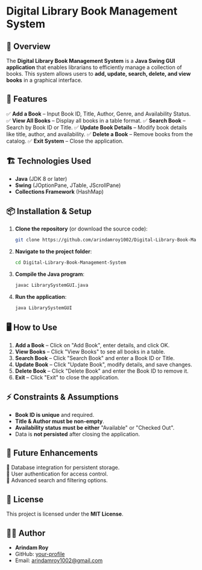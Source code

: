# Digital Library Book Management System 

## 📌 Overview
The **Digital Library Book Management System** is a **Java Swing GUI application** that enables librarians to efficiently manage a collection of books. This system allows users to **add, update, search, delete, and view books** in a graphical interface.

## 🎯 Features
✅ **Add a Book** – Input Book ID, Title, Author, Genre, and Availability Status.
✅ **View All Books** – Display all books in a table format.
✅ **Search Book** – Search by Book ID or Title.
✅ **Update Book Details** – Modify book details like title, author, and availability.
✅ **Delete a Book** – Remove books from the catalog.
✅ **Exit System** – Close the application.

## 🏗️ Technologies Used
- **Java** (JDK 8 or later)
- **Swing** (JOptionPane, JTable, JScrollPane)
- **Collections Framework** (HashMap)

## 📦 Installation & Setup
1. **Clone the repository** (or download the source code):
   ```sh
   git clone https://github.com/arindamroy1002/Digital-Library-Book-Management-System.git
   ```
2. **Navigate to the project folder**:
   ```sh
   cd Digital-Library-Book-Management-System
   ```
3. **Compile the Java program**:
   ```sh
   javac LibrarySystemGUI.java
   ```
4. **Run the application**:
   ```sh
   java LibrarySystemGUI
   ```

## 🖥️ How to Use
1. **Add a Book** – Click on "Add Book", enter details, and click OK.
2. **View Books** – Click "View Books" to see all books in a table.
3. **Search Book** – Click "Search Book" and enter a Book ID or Title.
4. **Update Book** – Click "Update Book", modify details, and save changes.
5. **Delete Book** – Click "Delete Book" and enter the Book ID to remove it.
6. **Exit** – Click "Exit" to close the application.

## ⚡ Constraints & Assumptions
- **Book ID is unique** and required.
- **Title & Author must be non-empty**.
- **Availability status must be either** "Available" or "Checked Out".
- Data is **not persisted** after closing the application.

## 🚀 Future Enhancements
🔹 Database integration for persistent storage.  
🔹 User authentication for access control.  
🔹 Advanced search and filtering options.

## 📜 License
This project is licensed under the **MIT License**.

## 👨‍💻 Author
- **Arindam Roy**
- GitHub: [your-profile](https://github.com/arindamroy1002)
- Email: arindamroy1002@gmail.com


